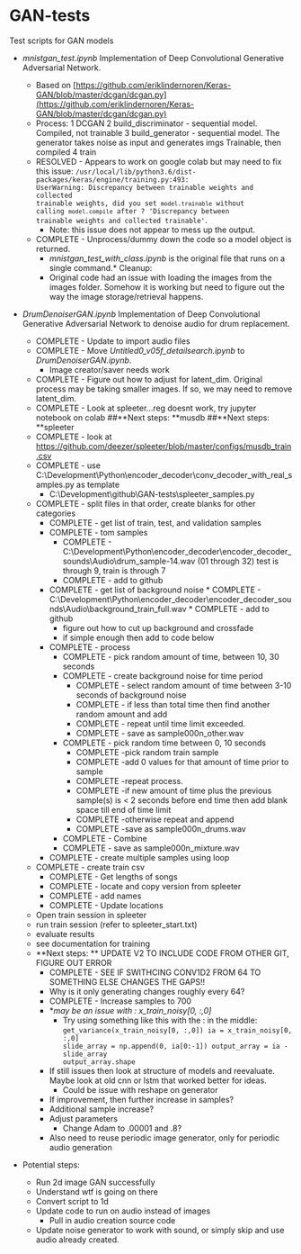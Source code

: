 # GAN-tests
Test scripts for GAN models

* *mnistgan_test.ipynb* Implementation of Deep Convolutional Generative Adversarial Network.
	* Based on [https://github.com/eriklindernoren/Keras-GAN/blob/master/dcgan/dcgan.py](https://github.com/eriklindernoren/Keras-GAN/blob/master/dcgan/dcgan.py)
	* Process:
		1 DCGAN
		2 build_discriminator - sequential model. Compiled, not trainable
		3 build_generator - sequential model. The generator takes noise as input and generates imgs  Trainable, then compiled
		4 train
	* RESOLVED - Appears to work on google colab but may need to fix this issue: <code>/usr/local/lib/python3.6/dist-packages/keras/engine/training.py:493: UserWarning: Discrepancy between trainable weights and collected trainable weights, did you set `model.trainable` without calling `model.compile` after ?
  'Discrepancy between trainable weights and collected trainable'</code>.
		* Note: this issue does not appear to mess up the output.
	* COMPLETE - Unprocess/dummy down the code so a model object is returned.  
		* *mnistgan_test_with_class.ipynb* is the original file that runs on a single command.* Cleanup:
		* Original code had an issue with loading the images from the images folder.  Somehow it is working but need to figure out the way the image storage/retrieval happens. 

* *DrumDenoiserGAN.ipynb* Implementation of Deep Convolutional Generative Adversarial Network to denoise audio for drum replacement.
	* COMPLETE - Update to import audio files
	* COMPLETE - Move *Untitled0_v05f_detailsearch.ipynb* to *DrumDenoiserGAN.ipynb*.
		* Image creator/saver needs work
	* COMPLETE - Figure out how to adjust for latent_dim. Original process may be taking smaller images. If so, we may need to remove latent_dim.
	* COMPLETE -  Look at spleeter...reg doesnt work, try jupyter notebook on colab
	##**Next steps: **musdb
	##**Next steps: **spleeter
	* COMPLETE - look at https://github.com/deezer/spleeter/blob/master/configs/musdb_train.csv
	* COMPLETE - use C:\Development\Python\encoder_decoder\conv_decoder_with_real_samples.py as template
		* C:\Development\github\GAN-tests\spleeter_samples.py
	* COMPLETE - split files in that order, create blanks for other categories
		* COMPLETE - get list of train, test, and validation samples
		* COMPLETE - tom samples
			* COMPLETE - C:\Development\Python\encoder_decoder\encoder_decoder_sounds\Audio\drum_sample-14.wav (01 through 32)
			test is through 9, train is through 7
			* COMPLETE - add to github
		* COMPLETE - get list of background noise
				* COMPLETE - C:\Development\Python\encoder_decoder\encoder_decoder_sounds\Audio\background_train_full.wav
				* COMPLETE - add to github		
			* figure out how to cut up background and crossfade
			* if simple enough then add to code below
		* COMPLETE - process
			* COMPLETE - pick random amount of time, between 10, 30 seconds
			* COMPLETE - create background noise for time period
				* COMPLETE - select random amount of time between 3-10 seconds of background noise
				* COMPLETE - if less than total time then find another random amount and add
				* COMPLETE - repeat until time limit exceeded.
				* COMPLETE - save as sample000n_other.wav
			* COMPLETE - pick random time between 0, 10 seconds 
				* COMPLETE -pick random train sample
				* COMPLETE -add 0 values for that amount of time prior to sample
				* COMPLETE -repeat process.
				* COMPLETE -if new amount of time plus the previous sample(s) is < 2 seconds before end time then add blank space till end of time limit
				* COMPLETE -otherwise repeat and append
				* COMPLETE -save as sample000n_drums.wav
			* COMPLETE - Combine
			* COMPLETE - save as sample000n_mixture.wav
		* COMPLETE - create multiple samples using loop
	* COMPLETE - create train csv
		* COMPLETE - Get lengths of songs
		* COMPLETE - locate and copy version from spleeter
		* COMPLETE - add names
		* COMPLETE - Update locations
	* Open train session in spleeter
	* run train session (refer to spleeter_start.txt)
	* evaluate results
	* see documentation for training	
	* **Next steps: ** UPDATE V2 TO INCLUDE CODE FROM OTHER GIT, FIGURE OUT ERROR
		* COMPLETE - SEE IF SWITHCING CONV1D2 FROM 64 TO SOMETHING ELSE CHANGES THE GAPS!!
		* Why is it only generating changes roughly every 64?
		* COMPLETE - Increase samples to 700
		* **may be an issue with : x_train_noisy[0, :,0]*
			 * Try using something like this with the : in the middle: <code>get_variance(x_train_noisy[0, :,0])
			 ia = x_train_noisy[0, :,0]
slide_array = np.append(0, ia[0:-1])
output_array = ia - slide_array
output_array.shape</code>
		* If still issues then look at structure of models and reevaluate. Maybe look at old cnn or lstm that worked better for ideas.
			* Could be issue with reshape on generator
		* If improvement, then further increase in samples?
		* Additional sample increase?
		* Adjust parameters
			* Change Adam to .00001 and .8?
		* Also need to reuse periodic image generator, only for periodic audio generation

	
* Potential steps:
	* Run 2d image GAN successfully
	* Understand wtf is going on there
	* Convert script to 1d
	* Update code to run on audio instead of images
		* Pull in audio creation source code
	* Update noise generator to work with sound, or simply skip and use audio already created.
	
